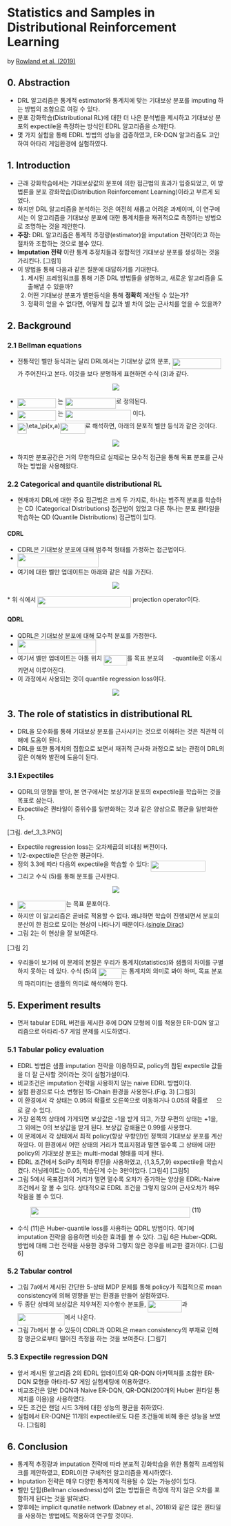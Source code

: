# Statistics and Samples in Distributional Reinforcement Learning
by [Rowland et al. (2019)](http://arxiv.org/abs/1902.08102)

## 0. Abstraction
* DRL 알고리즘은 통계적 estimator와 통계치에 맞는 기대보상 분포를 imputing 하는 방법의 조합으로 여길 수 있다.
* 분포 강화학습(Distributional RL)에 대한 더 나은 분석법을 제시하고 기대보상 분포의 expectile을 측정하는 방식인 EDRL 알고리즘을 소개한다.
* 몇 가지 실험을 통해 EDRL 방법의 성능을 검증하였고, ER-DQN 알고리즘도 고안하여 아타리 게임환경에 실험하였다.

## 1. Introduction
* 근래 강화학습에서는 기대보상값의 분포에 의한 접근법의 효과가 입증되었고, 이 방법론을 분포 강화학습(Distribution Reinforcement Learning)이라고 부르게 되었다.
* 하지만 DRL 알고리즘을 분석하는 것은 여전히 새롭고 어려운 과제이며, 이 연구에서는 이 알고리즘을 기대보상 분포에 대한 통계치들을 재귀적으로 측정하는 방법으로 조명하는 것을 제안한다.
* **주장:** DRL 알고리즘은 통계적 추정량(estimator)을 imputation 전략이라고 하는 절차와 조합하는 것으로 볼수 있다.
* **Imputation 전략** 이란 통계 추정치들과 정합적인 기대보상 분포를 생성하는 것을 가리킨다.
[그림1]
* 이 방법을 통해 다음과 같은 질문에 대답하기를 기대한다.
  1. 제시된 프레임워크를 통해 기존 DRL 방법들을 설명하고, 새로운 알고리즘을 도출해낼 수 있을까?
  2. 어떤 기대보상 분포가 벨만등식을 통해 **정확히** 계산될 수 있는가?
  3. 정확히 얻을 수 없다면, 어떻게 참 값과 별 차이 없는 근사치를 얻을 수 있을까?

## 2. Background
### 2.1 Bellman equations
* 전통적인 벨만 등식과는 달리 DRL에서는 기대보상 값의 분포, <img src="/Statistics_and_Samples_in_Distributional_Reinforcement_Learning/tex/50573fd98e73ce0765bff7871bf66d1d.svg?invert_in_darkmode&sanitize=true" align=middle width=113.38347074999999pt height=24.65753399999998pt/>가 주어진다고 본다. 이것을 보다 분명하게 표현하면 수식 (3)과 같다.
<p align="center">
<img src="http://latex.codecogs.com/gif.latex?%5Clarge%20%5Cbegin%7Balign*%7D%20%5Ceta_%5Cpi%28x%2Ca%29%20%26%3D%20%28T%5E%5Cpi%20%5Ceta_%5Cpi%29%28x%2Ca%29%20%5C%5C%20%26%3D%20%5Cmathbb%7BE%7D_%5Cpi%20%5B%20%28f_%7BR_0%7D%2C%20%5Cgamma%29%5C%23%5Ceta_%5Cpi%28X_1%2C%20A_1%29%7CX_0%3Dx%2C%20A_0%3Da%5D%20%5Cquad%5Cquad%283%29%20%5Cend%7Balign*%7D">
</p>

* <img src="/Statistics_and_Samples_in_Distributional_Reinforcement_Learning/tex/ca30c96296ad1ece3c6ad7910d6e2d46.svg?invert_in_darkmode&sanitize=true" align=middle width=89.1497541pt height=22.831056599999986pt/> 는 <img src="/Statistics_and_Samples_in_Distributional_Reinforcement_Learning/tex/a9926bba68a8a4573ea7a192a6d2e9e2.svg?invert_in_darkmode&sanitize=true" align=middle width=118.72213319999997pt height=24.65753399999998pt/>로 정의된다.
* <img src="/Statistics_and_Samples_in_Distributional_Reinforcement_Learning/tex/f8786b28477c89b5ed339b684ddfc2d0.svg?invert_in_darkmode&sanitize=true" align=middle width=89.56815284999999pt height=24.65753399999998pt/> 는 <img src="/Statistics_and_Samples_in_Distributional_Reinforcement_Learning/tex/4a3bc0b750069946f3a6946b3ba821a8.svg?invert_in_darkmode&sanitize=true" align=middle width=152.94922169999998pt height=26.76175259999998pt/> 이다.
* <img src="/Statistics_and_Samples_in_Distributional_Reinforcement_Learning/tex/cf74706a838494dea559fe431fced27d.svg?invert_in_darkmode&sanitize=true" align=middle width=21.00464354999999pt height=24.65753399999998pt/>\eta_\pi(x,a)<img src="/Statistics_and_Samples_in_Distributional_Reinforcement_Learning/tex/7904882ae7402c4fcda314d66a21ee0a.svg?invert_in_darkmode&sanitize=true" align=middle width=58.056276299999986pt height=24.65753399999998pt/>로 해석하면, 아래의 분포적 벨만 등식과 같은 것이다.

<p align="center">
<img src="http://latex.codecogs.com/gif.latex?%5Clarge%20%5Cmathbb%7BZ%7D%5E%5Cpi%28x%2Ca%29%5Cdoteq%20%5Cmathbb%7BR%7D_0&plus;%5Cgamma%20%5Cmathbb%7BZ%7D%5E%5Cpi%28X_1%2CA_1%29">
</p>

* 하지만 분포공간은 거의 무한하므로 실제로는 모수적 접근을 통해 목표 분포를 근사하는 방법을 사용해왔다.

### 2.2 Categorical and quantile distributional RL
* 현재까지 DRL에 대한 주요 접근법은 크게 두 가지로, 하나는 범주적 분포를 학습하는 CD (Categorical Distributions) 접근법이 있었고 다른 하나는 분포 퀀타일을 학습하는 QD (Quantile Distributions) 접근법이 있다.

#### CDRL
* CDRL은 기대보상 분포에 대해 범주적 형태를 가정하는 접근법이다.
* <img src="/Statistics_and_Samples_in_Distributional_Reinforcement_Learning/tex/fa0bfc0596b990a04e018dbf92453873.svg?invert_in_darkmode&sanitize=true" align=middle width=188.15284124999997pt height=32.256008400000006pt/> 
* 여기에 대한 벨만 업데이트는 아래와 같은 식을 가진다.
<p align="center">
<img src="http://latex.codecogs.com/gif.latex?%5Clarge%20%5Ceta%28x%2Ca%29%5Cleftarrow%20%28%5CPi_CT%5E%5Cpi%5Ceta%29%28x%2Ca%29">
</p>
* 위 식에서 <img src="/Statistics_and_Samples_in_Distributional_Reinforcement_Learning/tex/73d023dffe02bd3eef285b1e46162074.svg?invert_in_darkmode&sanitize=true" align=middle width=216.71301630000002pt height=24.65753399999998pt/> projection operator이다.

#### QDRL
* QDRL은 기대보상 분포에 대해 모수적 분포를 가정한다.
* <img src="/Statistics_and_Samples_in_Distributional_Reinforcement_Learning/tex/a0c7ac054d2315db1b4a85e158c33628.svg?invert_in_darkmode&sanitize=true" align=middle width=181.74022515pt height=32.256008400000006pt/>
* 여기서 벨만 업데이트는 아톰 위치 <img src="/Statistics_and_Samples_in_Distributional_Reinforcement_Learning/tex/f19a785fae134a792ee42076fad86891.svg?invert_in_darkmode&sanitize=true" align=middle width=53.90805584999998pt height=24.65753399999998pt/>를 목표 분포의 <img src="/Statistics_and_Samples_in_Distributional_Reinforcement_Learning/tex/345c3b641bdaa5a8313143aea23a0ecc.svg?invert_in_darkmode&sanitize=true" align=middle width=16.872215249999993pt height=22.465723500000017pt/>-quantile로 이동시키면서 이루어진다.
* 이 과정에서 사용되는 것이 quantile regression loss이다.

<p align="center">
<img src="http://latex.codecogs.com/gif.latex?%5Clarge%20QR%28q%3B%5Cmu%2C%5Ctau_k%29%3D%5Cmathbb%7BE%7D_%7B%5Cmathbb%7BZ%7D%5Csim%5Cmu%7D%5B%5B%5Ctau_k%5Cmathbf%7B1%7D_%7B%5Cmathbb%7BZ%7D%3Eq%7D&plus;%281-%5Ctau_k%29%5Cmathbf%7B1%7D_%7B%5Cmathbb%7BZ%7D%5Cleq%20q%7D%29%5D%7C%5Cmathbb%7BZ%7D-q%5D%20%5Cquad%5Cquad%20%284%29">
</p>

## 3. The role of statistics in distributional RL
* DRL을 모수화를 통해 기대보상 분포를 근사시키는 것으로 이해하는 것은 직관적 이해에 도움이 된다.
* DRL을 또한 통계치의 집합으로 보면서 재귀적 근사화 과정으로 보는 관점이 DRL의 깊은 이해와 발전에 도움이 된다.

### 3.1 Expectiles
* QDRL의 영향을 받아, 본 연구에서는 보상기대 분포의 expectile을 학습하는 것을 목표로 삼는다.
* Expectile은 퀀타일이 중위수를 일반화하는 것과 같은 양상으로 평균을 일반화한다.

[그림. def_3_3.PNG]

* Expectile regression loss는 오차제곱의 비대칭 버전이다.
* 1/2-expectile은 단순한 평균이다.
* 정의 3.3에 따라 다음의 expectile을 학습할 수 있다: <img src="/Statistics_and_Samples_in_Distributional_Reinforcement_Learning/tex/72bf9606708a977b8243b7b488481dc3.svg?invert_in_darkmode&sanitize=true" align=middle width=126.65721585pt height=24.65753399999998pt/>
* 그리고 수식 (5)를 통해 분포를 근사한다.

<p align="center">
<img src="http://latex.codecogs.com/gif.latex?%5Clarge%20z_k%28x%2Ca%29%5Cleftarrow%20%5Carg%5Cmin_%7Bq%5Cin%5Cmathbb%7BR%7D%7D%5Ctext%7BER%7D%28q%3B%5Cmu%2C%5Ctau_k%29%5Cquad%5Cquad%285%29">
</p>

* <img src="/Statistics_and_Samples_in_Distributional_Reinforcement_Learning/tex/10c9008291972f82e61223d4328b8050.svg?invert_in_darkmode&sanitize=true" align=middle width=112.34657114999999pt height=24.65753399999998pt/>는 목표 분포이다.
* 하지만 이 알고리즘은 곧바로 적용할 수 없다. 왜냐하면 학습이 진행되면서 분포의 분산이 한 점으로 모이는 현상이 나타나기 때문이다.([single Dirac](https://en.wikipedia.org/wiki/Dirac_delta_function))
* 그림 2는 이 현상을 잘 보여준다.

[그림 2]

* 우리들이 보기에 이 문제의 본질은 우리가 통계치(statistics)와 샘플의 차이를 구별하지 못하는 데 있다. 수식 (5)의 <img src="/Statistics_and_Samples_in_Distributional_Reinforcement_Learning/tex/934be3d57156de4efb8f45e48eee52fb.svg?invert_in_darkmode&sanitize=true" align=middle width=53.90805584999998pt height=24.65753399999998pt/>는 통계치의 의미로 봐야 하며, 목표 분포의 파리미터는 샘플의 의미로 해석해야 한다.

## 5. Experiment results
* 먼저 tabular EDRL 버전을 제시한 후에 DQN 모형에 이를 적용한 ER-DQN 알고리즘으로 아타리-57 게임 문제를 시도하였다.

### 5.1 Tabular policy evaluation
* EDRL 방법은 샘플 imputation 전략을 이용하므로, policy의 참된 expectile 값들을 더 잘 근사할 것이라는 것이 실험가설이다.
* 비교조건은 imputation 전략을 사용하지 않는 naive EDRL 방법이다.
* 실험 환경으로 다소 변형된 15-Chain 환경을 사용한다.(Fig. 3)
[그림3]
* 이 환경에서 각 상태는 0.95의 확률로 오른쪽으로 이동하거나 0.05의 확률로 <img src="/Statistics_and_Samples_in_Distributional_Reinforcement_Learning/tex/e714a3139958da04b41e3e607a544455.svg?invert_in_darkmode&sanitize=true" align=middle width=15.94753544999999pt height=14.15524440000002pt/>으로 갈 수 있다.
* 가장 왼쪽의 상태에 가게되면 보상값은 -1을 받게 되고, 가장 우편의 상태는 +1을, 그 외에는 0의 보상값을 받게 된다. 보상값 감쇄율은 0.99를 사용했다.
* 이 문제에서 각 상태에서 최적 policy(항상 우향인)인 정책의 기대보상 분포를 계산하였다. 이 환경에서 어떤 상태의 거리가 목표지점과 멀면 멀수록 그 상태에 대한 policy의 기대보상 분포는 multi-modal 형태를 띠게 된다.
* EDRL 조건에서 SciPy 최적화 루틴을 사용하였고, {1,3,5,7,9} expectile을 학습시켰다. 러닝레이트는 0.05, 학습단계 수는 3만이었다.
[그림4]
[그림5]
* 그림 5에서 목표점과의 거리가 멀면 멀수록 오차가 증가하는 양상을 EDRL-Naive 조건에서 잘 볼 수 있다. 상대적으로 EDRL 조건을 그렇지 않으며 근사오차가 매우 작음을 볼 수 있다.

<p align="center"><img src="/Statistics_and_Samples_in_Distributional_Reinforcement_Learning/tex/92d069ed39a7fc067f3ca5e4c6b45256.svg?invert_in_darkmode&sanitize=true" align=middle width=370.3000587pt height=24.65753399999998pt/> (11)</p>

* 수식 (11)은 Huber-quantile loss를 사용하는 QDRL 방법이다. 여기에 imputation 전략을 응용하면 비슷한 효과를 볼 수 있다. 그림 6은 Huber-QDRL 방법에 대해 그런 전략을 사용한 경우와 그렇지 않은 경우를 비교한 결과이다.
[그림6]

### 5.2 Tabular control
* 그림 7a에서 제시된 간단한 5-상태 MDP 문제를 통해 policy가 직접적으로 mean consistency에 의해 영향을 받는 환경을 만들어 실험하였다.
* 두 종단 상태의 보상값은 치우쳐진 지수함수 분포들, <img src="/Statistics_and_Samples_in_Distributional_Reinforcement_Learning/tex/98ec99234320944e54a9b02946265678.svg?invert_in_darkmode&sanitize=true" align=middle width=79.0582419pt height=27.91243950000002pt/>과 <img src="/Statistics_and_Samples_in_Distributional_Reinforcement_Learning/tex/70f541467745d279d8c27b069416011b.svg?invert_in_darkmode&sanitize=true" align=middle width=109.28680949999998pt height=27.91243950000002pt/>에서 나온다.
* 그림 7b에서 볼 수 있듯이 CDRL과 QDRL은 mean consistency의 부재로 인해 참 평균으로부터 떨어진 측정을 하는 것을 보여준다.
[그림7]

### 5.3 Expectile regression DQN
* 앞서 제시된 알고리즘 2의 EDRL 업데이트와 QR-DQN 아키텍처를 조합한 ER-DQN 모형을 아타리-57 게임 실험세팅에 이용하였다.
* 비교조건은 일반 DQN과 Naive ER-DQN, QR-DQN(200개의 Huber 퀀타일 통계치를 이용)을 사용하였다.
* 모든 조건은 랜덤 시드 3개에 대한 성능의 평균을 취하였다.
* 실험에서 ER-DQN은 11개의 expectile로도 다른 조건들에 비해 좋은 성능을 보였다.
[그림8]

## 6. Conclusion
* 통계적 추정량과 imputation 전략에 따라 분포적 강화학습을 위한 통합적 프레임워크를 제안하였고, EDRL이란 구체적인 알고리즘을 제시하였다.
* Inputation 전략은 매우 다양한 통계치에 적용될 수 있는 가능성이 있다.
* 벨만 닫힘(Bellman closedness)성이 없는 방법들은 측정에 작지 않은 오차를 포함하게 된다는 것을 밝혀냈다.
* 향후에는 implicit qunatile network (Dabney et al., 2018)와 같은 많은 퀀타일을 사용하는 방법에도 적용하여 연구할 것이다.
